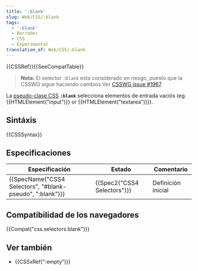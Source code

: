 ```yaml
---
title: ':blank'
slug: Web/CSS/:blank
tags:
  - ':blank'
  - Borrador
  - CSS
  - Experimental
translation_of: Web/CSS/:blank
---
```


{{CSSRef}}{{SeeCompatTable}}

> **Nota:** El selector `:blank` esta considerado en riesgo, puesto que la CSSWG sigue haciendo cambios.Ver [CSSWG issue #1967](https://github.com/w3c/csswg-drafts/issues/1967).

La [pseudo-clase CSS](/es/docs/Web/CSS) **`:blank`** selecciona elementos de entrada vaciós (eg. {{HTMLElement("input")}} or {{HTMLElement("textarea")}}).

## Sintáxis

{{CSSSyntax}}

## Especificaciones

| Especificación                                                               | Estado                               | Comentario         |
| ---------------------------------------------------------------------------- | ------------------------------------ | ------------------ |
| {{SpecName("CSS4 Selectors", "#blank-pseudo", ":blank")}} | {{Spec2("CSS4 Selectors")}} | Definición inicial |

## Compatibilidad de los navegadores

{{Compat("css.selectors.blank")}}

## Ver también

- {{CSSxRef(":empty")}}
